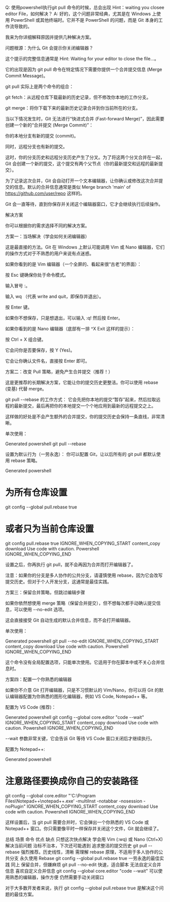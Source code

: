 Q: 使用powershell执行git pull 命令的时候，总会出现 Hint：waiting you closee editor File，如何解决？
A:
好的，这个问题非常经典，尤其是在 Windows 上使用 PowerShell 或其他终端时。它并不是 PowerShell 的问题，而是 Git 本身的工作流导致的。

我来为你详细解释原因并提供几种解决方案。

问题根源：为什么 Git 会提示你关闭编辑器？

这个提示的完整信息通常是 Hint: Waiting for your editor to close the file...。

它的出现是因为 git pull 命令在特定情况下需要你提供一个合并提交信息 (Merge Commit Message)。

git pull 实际上是两个命令的组合：

git fetch：从远程仓库下载最新的历史记录，但不修改你本地的工作分支。

git merge：将你下载下来的最新历史记录合并到你当前所在的分支。

当以下情况发生时，Git 无法进行“快进式合并 (Fast-forward Merge)”，因此需要创建一个新的“合并提交 (Merge Commit)”：

你的本地分支有新的提交 (commit)。

同时，远程分支也有新的提交。

这时，你的分支历史和远程分支历史产生了分叉。为了将这两个分叉合并在一起，Git 会创建一个新的提交，这个提交有两个父节点（你的最新提交和远程的最新提交）。

为了记录这次合并，Git 会自动打开一个文本编辑器，让你确认或修改这次合并提交的信息。默认的合并信息通常是类似 Merge branch 'main' of https://github.com/user/repo 这样的。

Git 会一直等待，直到你保存并关闭这个编辑器窗口，它才会继续执行后续操作。

解决方案

你可以根据你的需求选择不同的解决方案。

方案一：当场解决（学会如何关闭编辑器）

这是最直接的方法。Git 在 Windows 上默认可能调用 Vim 或 Nano 编辑器，它们的操作方式对于不熟悉的用户来说有点迷惑。

如果你看到的是 Vim 编辑器（一个全屏的、看起来很“古老”的界面）：

按 Esc 键确保你处于命令模式。

输入冒号 :。

输入 wq （代表 write and quit，即保存并退出）。

按 Enter 键。

如果你不想保存，只是想退出，可以输入 :q! 然后按 Enter。

如果你看到的是 Nano 编辑器（底部有一排 ^X Exit 这样的提示）：

按 Ctrl + X 组合键。

它会问你是否要保存，按 Y (Yes)。

它会让你确认文件名，直接按 Enter 即可。

方案二：改变 Pull 策略，避免产生合并提交（推荐！）

这是更推荐的长期解决方案，它能让你的提交历史更整洁。你可以使用 rebase (变基) 代替 merge。

git pull --rebase 的工作方式：
它会先把你本地的提交“暂存”起来，然后拉取远程的最新提交，最后再把你的本地提交一个个地应用到最新的远程提交之上。

这样做的好处是不会产生额外的合并提交，你的提交历史会保持一条直线，非常清晰。

单次使用：

Generated powershell
git pull --rebase


设置为默认行为（一劳永逸）：
你可以配置 Git，让以后所有的 git pull 都默认使用 rebase 策略。

Generated powershell
# 为所有仓库设置
git config --global pull.rebase true

# 或者只为当前仓库设置
git config pull.rebase true
IGNORE_WHEN_COPYING_START
content_copy
download
Use code with caution.
Powershell
IGNORE_WHEN_COPYING_END

设置之后，你再执行 git pull，就不会再因为合并而打开编辑器了。

注意：如果你的分支是多人协作的公共分支，请谨慎使用 rebase，因为它会改写提交历史。但对于个人开发分支，这通常是最佳实践。

方案三：保留合并策略，但跳过编辑步骤

如果你依然想使用 merge 策略（保留合并提交），但不想每次都手动确认提交信息，可以使用 --no-edit 选项。

这会直接接受 Git 自动生成的默认合并信息，而不会打开编辑器。

单次使用：

Generated powershell
git pull --no-edit
IGNORE_WHEN_COPYING_START
content_copy
download
Use code with caution.
Powershell
IGNORE_WHEN_COPYING_END

这个命令没有全局配置选项，只能单次使用。它适用于你在脚本中或不关心合并信息时。

方案四：配置一个你熟悉的编辑器

如果你不介意 Git 打开编辑器，只是不习惯默认的 Vim/Nano，你可以将 Git 的默认编辑器配置为你熟悉的图形化编辑器，例如 VS Code, Notepad++ 等。

配置为 VS Code (推荐)：

Generated powershell
git config --global core.editor "code --wait"
IGNORE_WHEN_COPYING_START
content_copy
download
Use code with caution.
Powershell
IGNORE_WHEN_COPYING_END

--wait 参数非常关键，它会告诉 Git 等待 VS Code 窗口关闭后才继续执行。

配置为 Notepad++:

Generated powershell
# 注意路径要换成你自己的安装路径
git config --global core.editor "'C:\Program Files\Notepad++\notepad++.exe' -multiInst -notabbar -nosession -noPlugin"
IGNORE_WHEN_COPYING_START
content_copy
download
Use code with caution.
Powershell
IGNORE_WHEN_COPYING_END

这样设置后，当 git pull 需要合并时，它会弹出一个你熟悉的 VS Code 或 Notepad++ 窗口。你只需要像平时一样保存并关闭这个文件，Git 就会继续了。

总结
场景	命令	优点	缺点
只想这次快点解决	学会用 Vim (:wq) 或 Nano (Ctrl+X)	解决当前问题	治标不治本，下次还可能遇到
追求整洁的提交历史	git pull --rebase	强烈推荐。历史线性，清晰	需理解 rebase 原理，不适用于多人协作的公共分支
永久使用 Rebase	git config --global pull.rebase true	一劳永逸的最佳实践	同上
保留合并，但嫌麻烦	git pull --no-edit	快速，适合脚本	无法自定义合并信息
喜欢自定义合并信息	git config --global core.editor "code --wait"	可以使用熟悉的编辑器，操作方便	仍然需要手动关闭窗口

对于大多数开发者来说，执行 git config --global pull.rebase true 是解决这个问题的最佳方案。